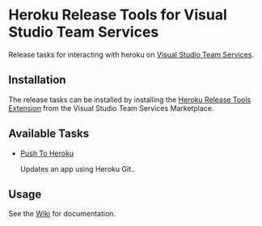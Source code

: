 # Heroku Release Tools for Visual Studio Team Services
Release tasks for interacting with heroku on [Visual Studio Team Services](http://go.microsoft.com/fwlink/?LinkId=619385).

## Installation
The release tasks can be installed by installing the [Heroku Release Tools Extension](https://marketplace.visualstudio.com/items/boostingmy.vsts-heroku-tasks) from the Visual Studio Team Services Marketplace. 

## Available Tasks
* [Push To Heroku](https://github.com/BoostingMy/vsts-heroku-tasks/tree/master/Tasks/PushToHeroku)

  Updates an app using Heroku Git..

## Usage
See the [Wiki](https://github.com/BoostingMy/vsts-heroku-tasks/wiki) for documentation.

